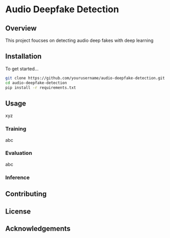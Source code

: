 # Audio Deepfake Detection

## Overview 
This project foucses on detecting audio deep fakes with deep learning

## Installation
To get started...

```bash
git clone https://github.com/yourusername/audio-deepfake-detection.git
cd audio-deepfake-detection
pip install -r requirements.txt
```

## Usage
xyz 

### Training
abc
### Evaluation
abc

### Inference

## Contributing 

## License 

## Acknowledgements